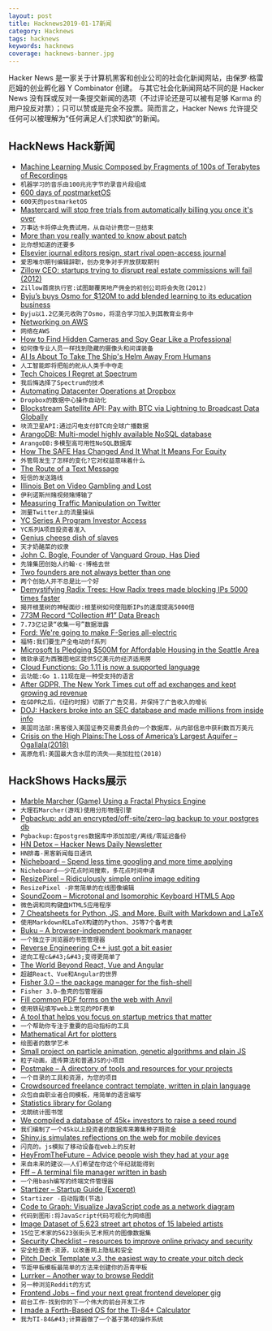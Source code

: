 ```yaml
---
layout: post
title: Hacknews2019-01-17新闻
category: Hacknews
tags: hacknews
keywords: hacknews
coverage: hacknews-banner.jpg
---
```


Hacker News 是一家关于计算机黑客和创业公司的社会化新闻网站，由保罗·格雷厄姆的创业孵化器 Y Combinator 创建。
与其它社会化新闻网站不同的是 Hacker News 没有踩或反对一条提交新闻的选项（不过评论还是可以被有足够 Karma 的用户投反对票）；只可以赞或是完全不投票。简而言之，Hacker News 允许提交任何可以被理解为“任何满足人们求知欲”的新闻。

## HackNews Hack新闻


- [Machine Learning Music Composed by Fragments of 100s of Terabytes of Recordings](https://nwn.blogs.com/nwn/2019/01/wdch-dreams-robert-thomas-la-phil.html)
- `机器学习的音乐由100兆兆字节的录音片段组成`
- [600 days of postmarketOS](https://postmarketos.org/blog/2019/01/16/600-days-of-postmarketOS/)
- `600天的postmarketOS`
- [Mastercard will stop free trials from automatically billing you once it&#39;s over](https://www.theverge.com/2019/1/16/18185468/mastercard-free-trials-stop-automatic-billing-new-policy-rule)
- `万事达卡将停止免费试用，从自动计费您一旦结束`
- [More than you really wanted to know about patch](http://lists.landley.net/pipermail/toybox-landley.net/2019-January/010049.html)
- `比你想知道的还要多`
- [Elsevier journal editors resign, start rival open-access journal](https://www.insidehighered.com/news/2019/01/14/elsevier-journal-editors-resign-start-rival-open-access-journal)
- `爱思唯尔期刊编辑辞职，创办竞争对手开放获取期刊`
- [Zillow CEO: startups trying to disrupt real estate commissions will fail (2012)](https://www.geekwire.com/2012/zillow-ceo-spencer-rascoff-startups-disrupt-real-estate-commissions-doomed-fail/)
- `Zillow首席执行官:试图颠覆房地产佣金的初创公司将会失败(2012)`
- [ Byju’s buys Osmo for $120M to add blended learning to its education business](https://techcrunch.com/2019/01/16/byjus-buys-osmo-for-120m/)
- `Byju以1.2亿美元收购了Osmo，将混合学习加入到其教育业务中`
- [Networking on AWS](https://grahamlyons.com/article/everything-you-need-to-know-about-networking-on-aws)
- `网络在AWS`
- [How to Find Hidden Cameras and Spy Gear Like a Professional](https://www.senteltechsecurity.com/blog/post/how-to-find-hidden-cameras/)
- `如何像专业人员一样找到隐藏的摄像头和间谍装备`
- [AI Is About To Take The Ship&#39;s Helm Away From Humans](https://www.forbes.com/sites/jeremybogaisky/2019/01/14/ai-is-about-to-take-the-ships-helm-away-from-humans/)
- `人工智能即将把船的舵从人类手中夺走`
- [Tech Choices I Regret at Spectrum](https://mxstbr.com/thoughts/tech-choice-regrets-at-spectrum/)
- `我后悔选择了Spectrum的技术`
- [Automating Datacenter Operations at Dropbox](https://blogs.dropbox.com/tech/2019/01/automating-datacenter-operations-at-dropbox/)
- `Dropbox的数据中心操作自动化`
- [Blockstream Satellite API: Pay with BTC via Lightning to Broadcast Data Globally](https://blockstream.com/2019/01/16/satellite_api_beta_live/)
- `块流卫星API:通过闪电支付BTC向全球广播数据`
- [ArangoDB: Multi-model highly available NoSQL database](https://www.arangodb.com/)
- `ArangoDB:多模型高可用性NoSQL数据库`
- [How The SAFE Has Changed And It What It Means For Equity](https://www.forbes.com/sites/forbesnycouncil/2019/01/16/how-the-safe-has-changed-and-it-what-it-means-for-your-companys-equity/)
- `外管局发生了怎样的变化?它对权益意味着什么`
- [The Route of a Text Message](https://scottbot.net/the-route-of-a-text-message/)
- `短信的发送路线`
- [Illinois Bet on Video Gambling and Lost](https://features.propublica.org/the-bad-bet/how-illinois-bet-on-video-gambling-and-lost/)
- `伊利诺斯州赌视频赌博输了`
- [Measuring Traffic Manipulation on Twitter](https://comprop.oii.ox.ac.uk/research/working-papers/twitter-traffic-manipulation/)
- `测量Twitter上的流量操纵`
- [YC Series A Program Investor Access](https://blog.ycombinator.com/yc-series-a-program-investor-access/)
- `YC系列A项目投资者准入`
- [Genius cheese dish of slaves](http://www.bbc.com/travel/gallery/20190115-a-melting-pot-made-of-cheese)
- `天才奶酪菜的奴隶`
- [John C. Bogle, Founder of Vanguard Group, Has Died](https://www.wsj.com/articles/john-c-bogle-founder-of-vanguard-group-dies-11547677745)
- `先锋集团创始人约翰·c·博格去世`
- [Two founders are not always better than one](http://mitsloan.mit.edu/ideas-made-to-matter/2-founders-are-not-always-better-1)
- `两个创始人并不总是比一个好`
- [Demystifying Radix Trees: How Radix trees made blocking IPs 5000 times faster](https://blog.sqreen.io/demystifying-radix-trees/)
- `揭开根茎树的神秘面纱:根茎树如何使阻断IPs的速度提高5000倍`
- [773M Record “Collection #1” Data Breach](https://www.troyhunt.com/the-773-million-record-collection-1-data-reach/)
- `7.73亿记录“收集一号”数据泄露`
- [Ford: We&#39;re going to make F-Series all-electric](https://www.freep.com/story/money/cars/2019/01/16/ford-f-150-electric-pickup-truck/2595515002/)
- `福特:我们要生产全电动的f系列`
- [Microsoft Is Pledging $500M for Affordable Housing in the Seattle Area](https://www.nytimes.com/2019/01/16/technology/microsoft-affordable-housing-seattle.html)
- `微软承诺为西雅图地区提供5亿美元的经济适用房`
- [Cloud Functions: Go 1.11 is now a supported language](https://cloud.google.com/blog/products/application-development/cloud-functions-go-1-11-is-now-a-supported-language)
- `云功能:Go 1.11现在是一种受支持的语言`
- [After GDPR, The New York Times cut off ad exchanges and kept growing ad revenue](https://digiday.com/media/new-york-times-gdpr-cut-off-ad-exchanges-europe-ad-revenue/)
- `在GDPR之后，《纽约时报》切断了广告交易，并保持了广告收入的增长`
- [DOJ: Hackers broke into an SEC database and made millions from inside info](https://www.cnbc.com/2019/01/15/international-stock-trading-scheme-hacked-into-sec-database-justice-dept-says.html)
- `美国司法部:黑客侵入美国证券交易委员会的一个数据库，从内部信息中获利数百万美元`
- [Crisis on the High Plains:The Loss of America’s Largest Aquifer – Ogallala(2018)](http://duwaterlawreview.com/crisis-on-the-high-plains-the-loss-of-americas-largest-aquifer-the-ogallala/)
- `高原危机:美国最大含水层的流失——奥加拉拉(2018)`


## HackShows Hacks展示

- [ Marble Marcher (Game) Using a Fractal Physics Engine](https://github.com/HackerPoet/MarbleMarcher)
- `大理石Marcher(游戏)使用分形物理引擎`
- [ Pgbackup: add an encrypted/off-site/zero-lag backup to your postgres db](https://pgbackup.com/?2019)
- `Pgbackup:在postgres数据库中添加加密/离线/零延迟备份`
- [ HN Detox – Hacker News Daily Newsletter](http://hndetox.com/v2)
- `HN排毒-黑客新闻每日通讯`
- [ Nicheboard – Spend less time googling and more time applying](https://nicheboard.co)
- `Nicheboard——少花点时间搜索，多花点时间申请`
- [ ResizePixel – Ridiculously simple online image editing](https://www.resizepixel.com)
- `ResizePixel -非常简单的在线图像编辑`
- [ SoundZoom – Microtonal and Isomorphic Keyboard HTML5 App](http://www.dodeka.info/microtonal-isomorphic-keyboard-app/)
- `微色调和同构键盘HTML5应用程序`
- [ 7 Cheatsheets for Python, JS, and More, Built with Markdown and LaTeX](https://github.com/kickstartcoding/cheatsheets)
- `使用Markdown和LaTeX构建的Python、JS等7个备考表`
- [ Buku – A browser-independent bookmark manager](https://github.com/jarun/Buku)
- `一个独立于浏览器的书签管理器`
- [ Reverse Engineering C&#43;&#43; just got a bit easier](https://github.com/0xgalz/Virtuailor)
- `逆向工程c&#43;&#43;变得更简单了`
- [ The World Beyond React, Vue and Angular](https://areknawo.com/the-world-beyond-react-vue-angular)
- `超越React、Vue和Angular的世界`
- [ Fisher 3.0 – the package manager for the fish-shell](https://github.com/jorgebucaran/fisher/releases/tag/3.0.0)
- `Fisher 3.0—鱼壳的包管理器`
- [ Fill common PDF forms on the web with Anvil](https://www.useanvil.com/free-forms/)
- `使用铁砧填写web上常见的PDF表单`
- [ A tool that helps you focus on startup metrics that matter](https://unubo.com/views)
- `一个帮助你专注于重要的启动指标的工具`
- [ Mathematical Art for plotters](https://codepen.io/msurguy/full/BvOpgZ)
- `绘图者的数学艺术`
- [ Small project on particle animation, genetic algorithms and plain JS](https://github.com/dg92/ant_sugar)
- `粒子动画，遗传算法和普通JS的小项目`
- [ Postmake – A directory of tools and resources for your projects](https://postmake.io)
- `一个目录的工具和资源，为您的项目`
- [ Crowdsourced freelance contract template, written in plain language](https://plainfreelancecontract.com/)
- `众包自由职业者合同模板，用简单的语言编写`
- [ Statistics library for Golang](https://github.com/montanaflynn/stats)
- `戈朗统计图书馆`
- [ We compiled a database of 45k&#43; investors to raise a seed round](https://news.ycombinator.com/item?id=18911625)
- `我们编制了一个45k以上投资者的数据库来筹集种子期资金`
- [ Shiny.js simulates reflections on the web for mobile devices](https://github.com/rikschennink/shiny)
- `闪亮的。js模拟了移动设备在web上的反射`
- [ HeyFromTheFuture – Advice people wish they had at your age](https://heyfromthefuture.com/age/)
- `来自未来的建议——人们希望在你这个年纪就能得到`
- [ Fff – A terminal file manager written in bash](https://github.com/dylanaraps/fff/#)
- `一个用bash编写的终端文件管理器`
- [ Startizer – Startup Guide (Excerpt)](https://startizer.com/#)
- `Startizer -启动指南(节选)`
- [ Code to Graph: Visualize JavaScript code as a network diagram](https://crubier.github.io/code-to-graph/)
- `代码到图形:将JavaScript代码可视化为网络图`
- [ Image Dataset of 5,623 street art photos of 15 labeled artists](https://www.floydhub.com/rememberlenny/datasets/street-art-photos-with-15-artists-sap15a)
- `15位艺术家的5623张街头艺术照片的图像数据集`
- [ Security Checklist – resources to improve online privacy and security](https://securitycheckli.st/)
- `安全检查表-资源，以改善网上隐私和安全`
- [ Pitch Deck Template v.3, the easiest way to create your pitch deck](https://basetemplates.com/pitch-deck-template)
- `节距甲板模板最简单的方法来创建你的沥青甲板`
- [ Lurrker – Another way to browse Reddit](https://lurrker.com)
- `另一种浏览Reddit的方式`
- [ Frontend Jobs – find your next great frontend developer gig](https://frontendjobs.tech/?)
- `前台工作-找到你的下一个伟大的前台开发工作`
- [ I made a Forth-Based OS for the TI-84&#43; Calculator](https://news.ycombinator.com/item?id=18910694)
- `我为TI-84&#43;计算器做了一个基于第4的操作系统`


